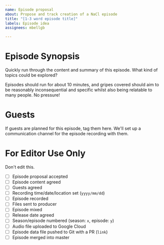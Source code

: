 ```yaml
---
name: Episode proposal
about: Propose and track creation of a NaCl episode
title: "[1-3 word episode title]"
labels: Episode idea
assignees: mbellgb

---
```


# Episode Synopsis

Quickly run through the content and summary of this episode. What kind of topics could be explored?

Episodes should run for about 10 minutes, and gripes covered should aim to be reasonably inconsequential and specific whilst also being relatable to many people. No pressure!

# Guests

If guests are planned for this episode, tag them here. We'll set up a communication channel for the episode recording with them.

# For Editor Use Only

Don't edit this.

- [ ] Episode proposal accepted
- [ ] Episode content agreed
- [ ] Guests agreed
- [ ] Recording time/date/location set (`yyyy/mm/dd`)
- [ ] Episode recorded
- [ ] Files sent to producer
- [ ] Episode mixed
- [ ] Release date agreed
- [ ] Season/episode numbered (season: `x`, episode: `y`)
- [ ] Audio file uploaded to Google Cloud
- [ ] Episode data file pushed to Git with a PR (`link`)
- [ ] Episode merged into master
